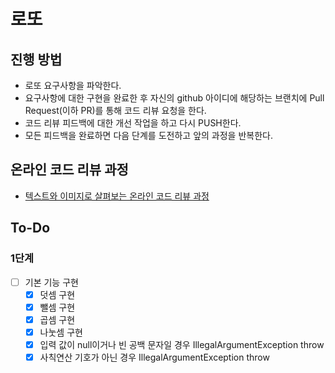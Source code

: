 # 로또
## 진행 방법
* 로또 요구사항을 파악한다.
* 요구사항에 대한 구현을 완료한 후 자신의 github 아이디에 해당하는 브랜치에 Pull Request(이하 PR)를 통해 코드 리뷰 요청을 한다.
* 코드 리뷰 피드백에 대한 개선 작업을 하고 다시 PUSH한다.
* 모든 피드백을 완료하면 다음 단계를 도전하고 앞의 과정을 반복한다.

## 온라인 코드 리뷰 과정
* [텍스트와 이미지로 살펴보는 온라인 코드 리뷰 과정](https://github.com/next-step/nextstep-docs/tree/master/codereview)

## To-Do
### 1단계
- [ ] 기본 기능 구현
  - [x] 덧셈 구현
  - [x] 뺄셈 구현
  - [x] 곱셈 구현
  - [x] 나눗셈 구현
  - [x] 입력 값이 null이거나 빈 공백 문자일 경우 IllegalArgumentException throw
  - [x] 사칙연산 기호가 아닌 경우 IllegalArgumentException throw